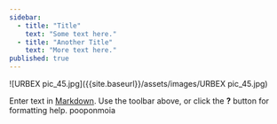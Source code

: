 ```yaml
---
sidebar:
  - title: "Title"
    text: "Some text here."
  - title: "Another Title"
    text: "More text here."
published: true
---
```

![URBEX pic_45.jpg]({{site.baseurl}}/assets/images/URBEX pic_45.jpg)

Enter text in [Markdown](http://daringfireball.net/projects/markdown/). Use the toolbar above, or click the **?** button for formatting help.
pooponmoia
